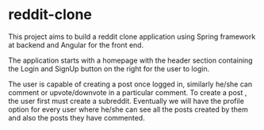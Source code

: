 # reddit-clone
This project aims to build a reddit clone application using Spring framework at backend and Angular for the front end.

The application starts with a homepage with the header section containing the Login and SignUp button on the right for the user to login.

The user is capable of creating a post once logged in, similarly he/she can comment or upvote/downvote in a particular comment.
To create a post , the user first must create a subreddit.
Eventually we will have the profile option for every user where he/she can see all the posts created by them and also the posts they have
commented.


